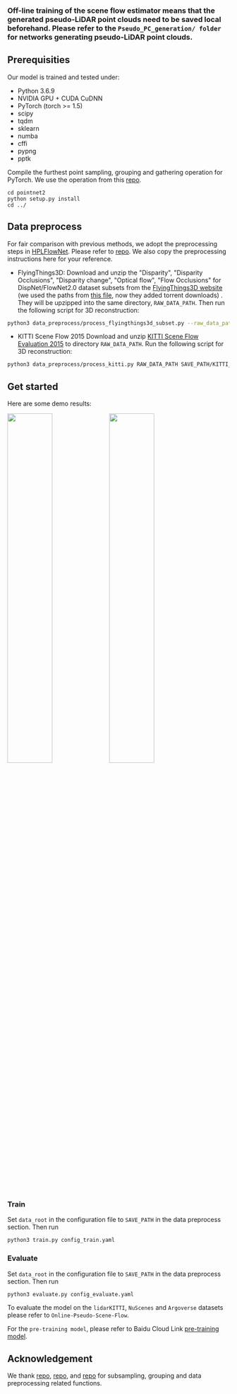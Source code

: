 
### Off-line training of the scene flow estimator means that the generated pseudo-LiDAR point clouds need to be saved local beforehand. Please refer to the ```Pseudo_PC_generation/ folder``` for networks generating pseudo-LiDAR point clouds.

## Prerequisities
Our model is trained and tested under:
* Python 3.6.9
* NVIDIA GPU + CUDA CuDNN
* PyTorch (torch >= 1.5)
* scipy
* tqdm
* sklearn
* numba
* cffi
* pypng
* pptk

Compile the furthest point sampling, grouping and gathering operation for PyTorch. We use the operation from this [repo](https://github.com/sshaoshuai/Pointnet2.PyTorch).

```shell
cd pointnet2
python setup.py install
cd ../
```

## Data preprocess

For fair comparison with previous methods, we adopt the preprocessing steps in [HPLFlowNet](https://web.cs.ucdavis.edu/~yjlee/projects/cvpr2019-HPLFlowNet.pdf). Please refer to [repo](https://github.com/laoreja/HPLFlowNet). We also copy the preprocessing instructions here for your reference.

* FlyingThings3D:
Download and unzip the "Disparity", "Disparity Occlusions", "Disparity change", "Optical flow", "Flow Occlusions" for DispNet/FlowNet2.0 dataset subsets from the [FlyingThings3D website](https://lmb.informatik.uni-freiburg.de/resources/datasets/SceneFlowDatasets.en.html) (we used the paths from [this file](https://lmb.informatik.uni-freiburg.de/data/FlyingThings3D_subset/FlyingThings3D_subset_all_download_paths.txt), now they added torrent downloads)
. They will be upzipped into the same directory, `RAW_DATA_PATH`. Then run the following script for 3D reconstruction:

```bash
python3 data_preprocess/process_flyingthings3d_subset.py --raw_data_path RAW_DATA_PATH --save_path SAVE_PATH/FlyingThings3D_subset_processed_35m --only_save_near_pts
```

* KITTI Scene Flow 2015
Download and unzip [KITTI Scene Flow Evaluation 2015](http://www.cvlibs.net/download.php?file=data_scene_flow.zip) to directory `RAW_DATA_PATH`.
Run the following script for 3D reconstruction:

```bash
python3 data_preprocess/process_kitti.py RAW_DATA_PATH SAVE_PATH/KITTI_processed_occ_final
```

## Get started

Here are some demo results:

<img src="./images/FlyingThings3D.gif" width=45%> <img src="./images/Kitti.gif" width=45%>

### Train
Set `data_root` in the configuration file to `SAVE_PATH` in the data preprocess section. Then run
```bash
python3 train.py config_train.yaml
```


### Evaluate
Set `data_root` in the configuration file to `SAVE_PATH` in the data preprocess section. Then run
```bash
python3 evaluate.py config_evaluate.yaml
```

To evaluate the model on the ```lidarKITTI```, ```NuScenes``` and ```Argoverse``` datasets please refer to ```Online-Pseudo-Scene-Flow```.

For the ```pre-training model```, please refer to Baidu Cloud Link <a href="https://pan.baidu.com/s/1USMcnw-hkkuP60-8P9pU8w?pwd=ck98">pre-training model</a>.



## Acknowledgement

We thank [repo](https://github.com/sshaoshuai/Pointnet2.PyTorch), [repo](https://github.com/DylanWusee/PointPWC), and [repo](https://github.com/laoreja/HPLFlowNet) for subsampling, grouping and data preprocessing related functions.



